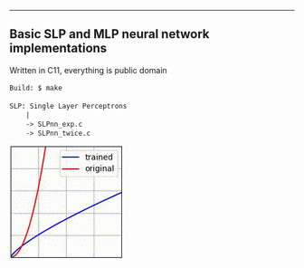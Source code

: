 ------------------------------------------------
Basic SLP and MLP neural network implementations
------------------------------------------------

Written in C11, everything is public domain

```
Build: $ make

SLP: Single Layer Perceptrons 
	|
	-> SLPnn_exp.c			
	-> SLPnn_twice.c
```

![out](matplot/exp.gif)
